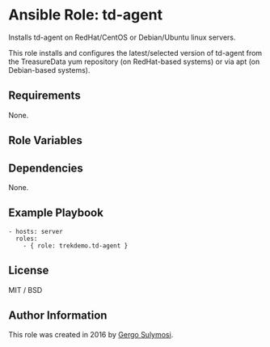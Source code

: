 # Ansible Role: td-agent

Installs td-agent on RedHat/CentOS or Debian/Ubuntu linux servers.

This role installs and configures the latest/selected version of td-agent from the TreasureData yum repository (on RedHat-based systems) or via apt (on Debian-based systems).

## Requirements

None.

## Role Variables


## Dependencies

None.

## Example Playbook

    - hosts: server
      roles:
        - { role: trekdemo.td-agent }

## License

MIT / BSD

## Author Information

This role was created in 2016 by [Gergo Sulymosi](http://github.com/trekdemo).
